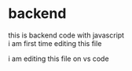 # backend
this is backend code with javascript
<br>
i am first time editing this file

i am editing this file on vs code

